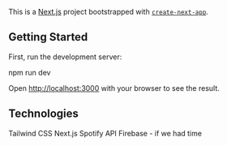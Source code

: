 This is a [Next.js](https://nextjs.org/) project bootstrapped with [`create-next-app`](https://github.com/vercel/next.js/tree/canary/packages/create-next-app).

## Getting Started

First, run the development server:

npm run dev

Open [http://localhost:3000](http://localhost:3000) with your browser to see the result.

## Technologies
Tailwind CSS
Next.js
Spotify API
Firebase - if we had time



